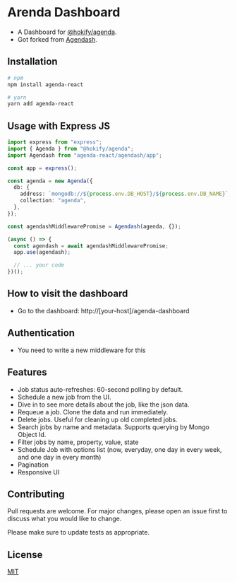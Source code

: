 # Arenda Dashboard

- A Dashboard for [@hokify/agenda](https://github.com/hokify/agenda).
- Got forked from [Agendash](https://github.com/agenda/agendash).

## Installation

```bash
# npm
npm install agenda-react

# yarn
yarn add agenda-react
```

## Usage with Express JS

```typescript
import express from "express";
import { Agenda } from "@hokify/agenda";
import Agendash from "agenda-react/agendash/app";

const app = express();

const agenda = new Agenda({
  db: {
    address: `mongodb://${process.env.DB_HOST}/${process.env.DB_NAME}`,
    collection: "agenda",
  },
});

const agendashMiddlewarePromise = Agendash(agenda, {});

(async () => {
  const agendash = await agendashMiddlewarePromise;
  app.use(agendash);

  // ... your code
})();
```

## How to visit the dashboard

- Go to the dashboard: http://[your-host]/agenda-dashboard

## Authentication

- You need to write a new middleware for this

## Features

- Job status auto-refreshes: 60-second polling by default.
- Schedule a new job from the UI.
- Dive in to see more details about the job, like the json data.
- Requeue a job. Clone the data and run immediately.
- Delete jobs. Useful for cleaning up old completed jobs.
- Search jobs by name and metadata. Supports querying by Mongo Object Id.
- Filter jobs by name, property, value, state
- Schedule Job with options list (now, everyday, one day in every week, and one day in every month)
- Pagination
- Responsive UI

## Contributing

Pull requests are welcome. For major changes, please open an issue first
to discuss what you would like to change.

Please make sure to update tests as appropriate.

## License

[MIT](https://github.com/hoang-minh-ekn/agendash/blob/master/LICENSE)

